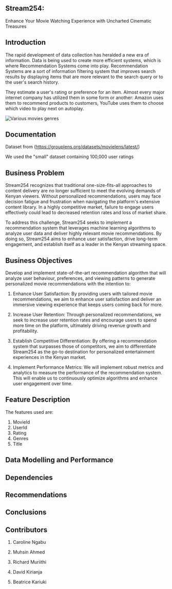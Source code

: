 ## Stream254:
Enhance Your Movie Watching Experience with Uncharted Cinematic Treasures
## Introduction
The rapid development of data collection has heralded a new era of information. Data is being used to create more efficient systems, which is where Recommendation Systems come into play. Recommendation Systems are a sort of information filtering system that improves search results by displaying items that are more relevant to the search query or to the user's search history.

They estimate a user's rating or preference for an item. Almost every major internet company has utilized them in some form or another: Amazon uses them to recommend products to customers, YouTube uses them to choose which video to play next on autoplay.

![Various movies genres](https://github.com/Rgmoogachiri/DSC-phase-4-project/blob/main/images/Various%20movies%20genres.jpg)


## Documentation

 Dataset from (https://grouplens.org/datasets/movielens/latest/)

  We used the "small" dataset containing 100,000 user ratings

## Business Problem
Stream254 recognizes that traditional one-size-fits-all approaches to content delivery are no longer sufficient to meet the evolving demands of Kenyan viewers. Without personalized recommendations, users may face decision fatigue and frustration when navigating the platform's extensive content library. In a highly competitive market, failure to engage users effectively could lead to decreased retention rates and loss of market share.

To address this challenge, Stream254 seeks to implement a recommendation system that leverages machine learning algorithms to analyze user data and deliver highly relevant movie recommendations. By doing so, Stream254 aims to enhance user satisfaction, drive long-term engagement, and establish itself as a leader in the Kenyan streaming space.
## Business Objectives
Develop and implement state-of-the-art recommendation algorithm that will analyze user behaviour, preferences, and viewing patterns to generate personalized movie recommendations with the intention to:

   1. Enhance User Satisfaction: By providing users with tailored movie recommendations, we aim to enhance user satisfaction and deliver an immersive viewing experience that keeps users coming back for more.

   2. Increase User Retention: Through personalized recommendations, we seek to increase user retention rates and encourage users to spend more time on the platform, ultimately driving revenue growth and profitability.

   3. Establish Competitive Differentiation: By offering a recommendation system that surpasses those of competitors, we aim to differentiate Stream254 as the go-to destination for personalized entertainment experiences in the Kenyan market.

   4. Implement Performance Metrics: We will implement robust metrics and analytics to measure the performance of the recommendation system. This will enable us to continuously optimize algorithms and enhance user engagement over time.
## Feature Description
The features used are:
 1. MovieId
 2. UserId
 3. Rating
 4. Genres
 5. Title
## Data Modelling and Performance
## Dependencies
## Recommendations
## Conclusions
## Contributors
   1. Caroline Ngabu

   2. Muhsin Ahmed

   3. Richard Muriithi

   4. David Kirianja

   5. Beatrice Kariuki
   
